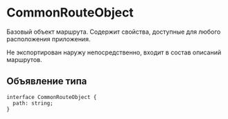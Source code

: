 # CommonRouteObject
Базовый объект маршрута. Содержит свойства, доступные для любого расположения приложения.

Не экспортирован наружу непосредственно, входит в состав описаний маршрутов.

## Объявление типа
```tsx
interface CommonRouteObject {
  path: string;
}
```

